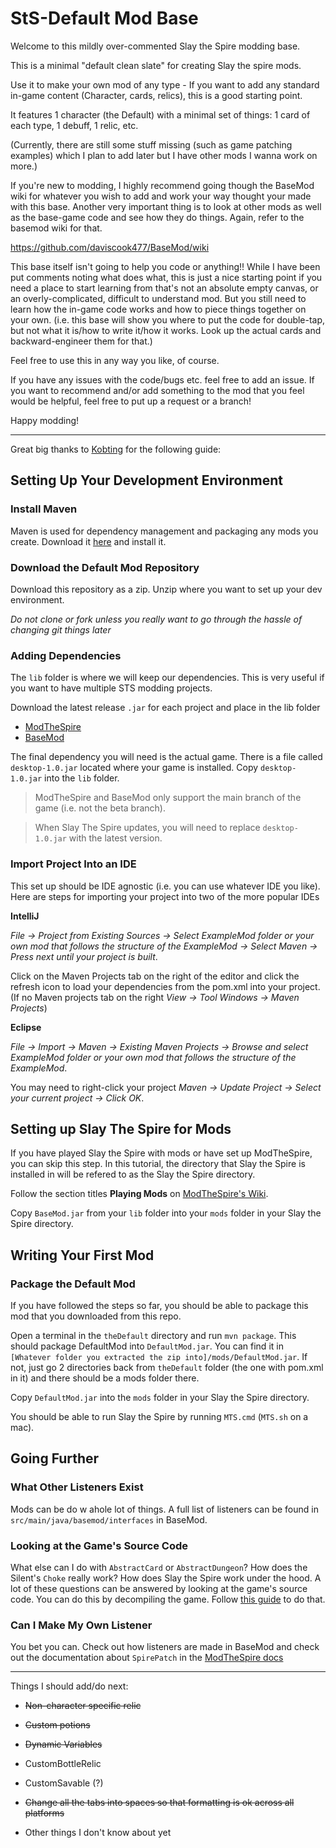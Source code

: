# StS-Default Mod Base

Welcome to this mildly over-commented Slay the Spire modding base. 

This is a minimal "default clean slate" for creating Slay the spire mods. 

Use it to make your own mod of any type - If you want to add any standard in-game content (Character, cards, relics), this is a good starting point.

It features 1 character (the Default) with a minimal set of things: 1 card of each type, 1 debuff, 1 relic, etc.

(Currently, there are still some stuff missing (such as game patching examples) which I plan to add later but I have other mods I wanna work on more.)

If you're new to modding, I highly recommend going though the BaseMod wiki for whatever you wish to add and work your way thought your made with this base. Another very important thing is to look at other mods as well as the base-game code and see how they do things. Again, refer to the basemod wiki for that.

https://github.com/daviscook477/BaseMod/wiki

This base itself isn't going to help you code or anything!! While I have been put comments noting what does what, this is just a nice starting point if you need a place to start learning from that's not an absolute empty canvas, or an overly-complicated, difficult to understand mod. But you still need to learn how the in-game code works and how to piece things together on your own. (i.e. this base will show you where to put the code for double-tap, but not what it is/how to write it/how it works. Look up the actual cards and backward-engineer them for that.)

Feel free to use this in any way you like, of course. 

If you have any issues with the code/bugs etc. feel free to add an issue.
If you want to recommend and/or add something to the mod that you feel would be helpful, feel free to put up a request or a branch!

Happy modding!

***
Great big thanks to [Kobting](https://github.com/Kobting) for the following guide:

## Setting Up Your Development Environment

### Install Maven
Maven is used for dependency management and packaging any mods you create. Download it [here](https://maven.apache.org/download.cgi) and install it.

### Download the Default Mod Repository
Download this repository as a zip. Unzip where you want to set up your dev environment.

*Do not clone or fork unless you really want to go through the hassle of changing git things later*

### Adding Dependencies
The `lib` folder is where we will keep our dependencies. This is very useful if you want to have multiple STS modding projects.

Download the latest release `.jar` for each project and place in the lib folder
- [ModTheSpire](https://github.com/kiooeht/ModTheSpire/releases/latest)
- [BaseMod](https://github.com/daviscook477/BaseMod/releases/latest)

The final dependency you will need is the actual game. There is a file called `desktop-1.0.jar` located where your game is installed. Copy `desktop-1.0.jar` into the `lib` folder.

> ModTheSpire and BaseMod only support the main branch of the game (i.e. not the beta branch).

> When Slay The Spire updates, you will need to replace `desktop-1.0.jar` with the latest version.

### Import Project Into an IDE
This set up should be IDE agnostic (i.e. you can use whatever IDE you like). Here are steps for importing your project into two of the more popular IDEs

**IntelliJ**

*File -> Project from Existing Sources -> Select ExampleMod folder or your own mod that follows the structure of the ExampleMod -> Select Maven -> Press next until your project is built*.

Click on the Maven Projects tab on the right of the editor and click the refresh icon to load your dependencies from the pom.xml into your project. (If no Maven projects tab on the right *View -> Tool Windows -> Maven Projects*)

**Eclipse**

*File -> Import -> Maven -> Existing Maven Projects -> Browse and select ExampleMod folder or your own mod that follows the structure of the ExampleMod*.

You may need to right-click your project *Maven -> Update Project -> Select your current project -> Click OK*.

## Setting up Slay The Spire for Mods
If you have played Slay the Spire with mods or have set up ModTheSpire, you can skip this step. In this tutorial, the directory that Slay the Spire is installed in will be refered to as the Slay the Spire directory.

Follow the section titles **Playing Mods** on [ModTheSpire's Wiki](https://github.com/kiooeht/ModTheSpire/wiki#playing-mods).

Copy `BaseMod.jar` from your `lib` folder into your `mods` folder in your Slay the Spire directory.

## Writing Your First Mod

### Package the Default Mod
If you have followed the steps so far, you should be able to package this mod that you downloaded from this repo.

Open a terminal in the `theDefault` directory and run `mvn package`. This should package DefaultMod into `DefaultMod.jar`. You can find it in `[Whatever folder you extracted the zip into]/mods/DefaultMod.jar`. If not, just go 2 directories back from `theDefault` folder (the one with pom.xml in it) and there should be a mods folder there.

Copy `DefaultMod.jar` into the `mods` folder in your Slay the Spire directory.

You should be able to run Slay the Spire by running `MTS.cmd` (`MTS.sh` on a mac).

## Going Further

### What Other Listeners Exist

Mods can be do w ahole lot of things. A full list of listeners can be found in `src/main/java/basemod/interfaces` in BaseMod.

### Looking at the Game's Source Code

What else can I do with `AbstractCard` or `AbstractDungeon`? How does the Silent's `Choke` really work? How does Slay the Spire work under the hood. A lot of these questions can be answered by looking at the game's source code. You can do this by decompiling the game. Follow [this guide](https://github.com/daviscook477/BaseMod/wiki/Decompiling-Your-Game) to do that.

### Can I Make My Own Listener

You bet you can. Check out how listeners are made in BaseMod and check out the documentation about `SpirePatch` in the [ModTheSpire docs](https://github.com/kiooeht/ModTheSpire/wiki/SpirePatch)

***

Things I should add/do next:

* ~~Non-character specific relic~~

* ~~Custom potions~~

* ~~Dynamic Variables~~

* CustomBottleRelic

* CustomSavable (?)

* ~~Change all the tabs into spaces so that formatting is ok across all platforms~~

* Other things I don't know about yet
